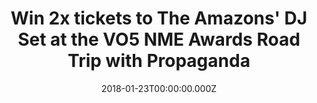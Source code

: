 ---
campaign-uuid: "c-79d8515b-fd63-4f08-93f9-176eddf998df"
type: "Competition"
category: "Tickets"
date: "2018-01-23T00:00:00.000Z"
end-date: "2018-01-24T23:59:00.000Z"
disable-form: false
is_promoted: true
has_entry_page: true
title: "Win 2x tickets to The Amazons' DJ Set at the VO5 NME Awards Road Trip with\
  \ Propaganda"
competition-description: "Want to inject some excitement into your weekend? We're\
  \ giving away two free tickets to an unmissable DJ set by The Amazons this Friday,\
  \ as part of our epic NME Awards Road Trip with Propaganda. <br/> The disruptive\
  \ rockers will be spinning some tunes at Fez Club in Cambridge and it's guaranteed\
  \ to be a banger. <br/> Hurry – competition closes at 11.59pm on Wednesday 24th\
  \ January."
hero-header: "Win 2x tickets to The Amazons' DJ Set at the VO5 NME Awards Road Trip\
  \ with Propaganda"
terms-confirmation: "I agree to the competition <a href=\"../etc/nme-vo5-awards-amazon-dj-set-terms-and-conditions.pdf\"\
  \ target=\"_blank\">Terms &amp; Conditions</a> and to create an account with NME\
  \ AAA."
banner-img: "nme-vo5-amazons-ticket-banner2.jpg"
logo-left-href: "https://awards.nme.com/"
logo-left-image: "nme-vo5-awards-bastilles-logo.jpg"
logo-left-title: "NME VO5"
bg-image-hero: "nme-vo5-amazons-ticket-hero.jpg"
bg-image-first: "nme-vo5-amazons-ticket-banner1.jpg"
bg-image-second: "nme-vo5-amazons-ticket-banner2.jpg"
bg-image-third: "nme-vo5-amazons-ticket-banner3.jpg"
section1-content: "<p> Scrap your Friday night plans – you won't want to miss this...\
  \ </p> <p> We're giving away 2x tickets for you and a mate to The Amazons' DJ Set\
  \ at Fez Club in Cambridge this Friday, as part of our VO5 NME Awards Road Trip\
  \ with Progaganda. </p>  <p> All you need to do is enter your details and you could\
  \ be swaying along in the crowd, cold beer in hand, as the four-piece rockers fill\
  \ your ears with the coolest new sounds. </p>"
section2-content: "<p> The breakthrough four-piece indie rock band from Reading set\
  \ their much-loved tour van on fire for the cover of their debut album – so you\
  \ can expect them to turn up the heat on this set. </p>  <p> The band were also\
  \ included in both the BBC's 'Sound of 2017' and MTV's 'Brand New 2017' lists, so\
  \ expect BIG things from them this year. </p>"
section3-content: "<p> The boys are just one of our special guests to take over The\
  \ VO5 NME Awards Road Trip, where we've been touring the country to bring you the\
  \ ultimate indie nights out you'll be talking about all year. But they won’t be\
  \ alone – they join a stellar line-up of talent. </p>  <p> Radio 1 DJ Huw Stephens\
  \ is kicking off the evening, with special guest members of The Vaccines, Idles,\
  \ Frank Turner, Bastille and of course, The Amazons spinning their favourite tunes\
  \ along the way. </p> <p> So get ready for a big night out by grabbing a mate and\
  \ completing the form below. But hurry – the competition closes at 11.59pm on Wednesday\
  \ 24th January! Open to over 18s only."
entry-title: "Win 2x tickets to The Amazons' DJ Set at the VO5 NME Awards Road Trip\
  \ with Propaganda this Friday"
entry-content: "<p> Dance along to some banging tunes, courtesy of The Amazons, this\
  \ Friday at Fez Club in Cambridge as part of our VO5 NME Awards Road Trip with Propaganda.</p>\
  \ <p> Enter the draw to win 2x tickets to the DJ Set by completing the form below\
  \ before 11.59pm on 24/01/2018. </p>"
has-winner: true
winner-title: "Congratulations to Saffron L. (Luton) & Ashley A. (London) who won\
  \ the tickets to The Amazons' DJ set"
winner-banner: "nme-vo5-amazons-ticket-banner2.jpg"
prize-description: "x tickets to The Amazons' DJ Set at the VO5 NME Awards Road Trip\
  \ with Propaganda"
---